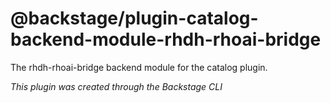 # @backstage/plugin-catalog-backend-module-rhdh-rhoai-bridge

The rhdh-rhoai-bridge backend module for the catalog plugin.

_This plugin was created through the Backstage CLI_
